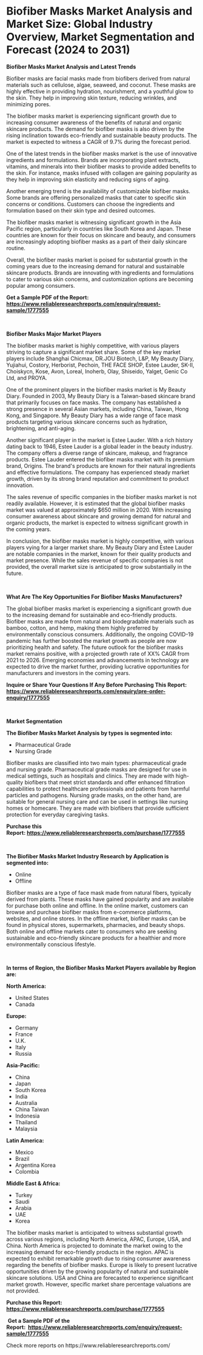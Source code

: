 <p><h1>Biofiber Masks Market Analysis and Market Size: Global Industry Overview, Market Segmentation and Forecast (2024 to 2031)</h1></p><p><strong>Biofiber Masks Market Analysis and Latest Trends</strong></p>
<p><p>Biofiber masks are facial masks made from biofibers derived from natural materials such as cellulose, algae, seaweed, and coconut. These masks are highly effective in providing hydration, nourishment, and a youthful glow to the skin. They help in improving skin texture, reducing wrinkles, and minimizing pores.</p><p>The biofiber masks market is experiencing significant growth due to increasing consumer awareness of the benefits of natural and organic skincare products. The demand for biofiber masks is also driven by the rising inclination towards eco-friendly and sustainable beauty products. The market is expected to witness a CAGR of 9.7% during the forecast period.</p><p>One of the latest trends in the biofiber masks market is the use of innovative ingredients and formulations. Brands are incorporating plant extracts, vitamins, and minerals into their biofiber masks to provide added benefits to the skin. For instance, masks infused with collagen are gaining popularity as they help in improving skin elasticity and reducing signs of aging.</p><p>Another emerging trend is the availability of customizable biofiber masks. Some brands are offering personalized masks that cater to specific skin concerns or conditions. Customers can choose the ingredients and formulation based on their skin type and desired outcomes.</p><p>The biofiber masks market is witnessing significant growth in the Asia Pacific region, particularly in countries like South Korea and Japan. These countries are known for their focus on skincare and beauty, and consumers are increasingly adopting biofiber masks as a part of their daily skincare routine.</p><p>Overall, the biofiber masks market is poised for substantial growth in the coming years due to the increasing demand for natural and sustainable skincare products. Brands are innovating with ingredients and formulations to cater to various skin concerns, and customization options are becoming popular among consumers.</p></p>
<p><strong>Get a Sample PDF of the Report:&nbsp; <a href="https://www.reliableresearchreports.com/enquiry/request-sample/1777555">https://www.reliableresearchreports.com/enquiry/request-sample/1777555</a></strong></p>
<p>&nbsp;</p>
<p><strong>Biofiber Masks Major Market Players</strong></p>
<p><p>The biofiber masks market is highly competitive, with various players striving to capture a significant market share. Some of the key market players include Shanghai Chicmax, DR.JOU Biotech, L&P, My Beauty Diary, Yujiahui, Costory, Herborist, Pechoin, THE FACE SHOP, Estee Lauder, SK-II, Choiskycn, Kose, Avon, Loreal, Inoherb, Olay, Shiseido, Yalget, Genic Co Ltd, and PROYA.</p><p>One of the prominent players in the biofiber masks market is My Beauty Diary. Founded in 2003, My Beauty Diary is a Taiwan-based skincare brand that primarily focuses on face masks. The company has established a strong presence in several Asian markets, including China, Taiwan, Hong Kong, and Singapore. My Beauty Diary has a wide range of face mask products targeting various skincare concerns such as hydration, brightening, and anti-aging.</p><p>Another significant player in the market is Estee Lauder. With a rich history dating back to 1946, Estee Lauder is a global leader in the beauty industry. The company offers a diverse range of skincare, makeup, and fragrance products. Estee Lauder entered the biofiber masks market with its premium brand, Origins. The brand's products are known for their natural ingredients and effective formulations. The company has experienced steady market growth, driven by its strong brand reputation and commitment to product innovation.</p><p>The sales revenue of specific companies in the biofiber masks market is not readily available. However, it is estimated that the global biofiber masks market was valued at approximately $650 million in 2020. With increasing consumer awareness about skincare and growing demand for natural and organic products, the market is expected to witness significant growth in the coming years.</p><p>In conclusion, the biofiber masks market is highly competitive, with various players vying for a larger market share. My Beauty Diary and Estee Lauder are notable companies in the market, known for their quality products and market presence. While the sales revenue of specific companies is not provided, the overall market size is anticipated to grow substantially in the future.</p></p>
<p>&nbsp;</p>
<p><strong>What Are The Key Opportunities For Biofiber Masks Manufacturers?</strong></p>
<p><p>The global biofiber masks market is experiencing a significant growth due to the increasing demand for sustainable and eco-friendly products. Biofiber masks are made from natural and biodegradable materials such as bamboo, cotton, and hemp, making them highly preferred by environmentally conscious consumers. Additionally, the ongoing COVID-19 pandemic has further boosted the market growth as people are now prioritizing health and safety. The future outlook for the biofiber masks market remains positive, with a projected growth rate of XX% CAGR from 2021 to 2026. Emerging economies and advancements in technology are expected to drive the market further, providing lucrative opportunities for manufacturers and investors in the coming years.</p></p>
<p><strong>Inquire or Share Your Questions If Any Before Purchasing This Report: <a href="https://www.reliableresearchreports.com/enquiry/pre-order-enquiry/1777555">https://www.reliableresearchreports.com/enquiry/pre-order-enquiry/1777555</a></strong></p>
<p>&nbsp;</p>
<p><strong>Market Segmentation</strong></p>
<p><strong>The Biofiber Masks Market Analysis by types is segmented into:</strong></p>
<p><ul><li>Pharmaceutical Grade</li><li>Nursing Grade</li></ul></p>
<p><p>Biofiber masks are classified into two main types: pharmaceutical grade and nursing grade. Pharmaceutical grade masks are designed for use in medical settings, such as hospitals and clinics. They are made with high-quality biofibers that meet strict standards and offer enhanced filtration capabilities to protect healthcare professionals and patients from harmful particles and pathogens. Nursing grade masks, on the other hand, are suitable for general nursing care and can be used in settings like nursing homes or homecare. They are made with biofibers that provide sufficient protection for everyday caregiving tasks.</p></p>
<p><strong>Purchase this Report:&nbsp;<a href="https://www.reliableresearchreports.com/purchase/1777555">https://www.reliableresearchreports.com/purchase/1777555</a></strong></p>
<p>&nbsp;</p>
<p><strong>The Biofiber Masks Market Industry Research by Application is segmented into:</strong></p>
<p><ul><li>Online</li><li>Offline</li></ul></p>
<p><p>Biofiber masks are a type of face mask made from natural fibers, typically derived from plants. These masks have gained popularity and are available for purchase both online and offline. In the online market, customers can browse and purchase biofiber masks from e-commerce platforms, websites, and online stores. In the offline market, biofiber masks can be found in physical stores, supermarkets, pharmacies, and beauty shops. Both online and offline markets cater to consumers who are seeking sustainable and eco-friendly skincare products for a healthier and more environmentally conscious lifestyle.</p></p>
<p>&nbsp;</p>
<p><strong>In terms of Region, the Biofiber Masks Market Players available by Region are:</strong></p>
<p>
    <p> <strong> North America: </strong>
        <ul>
            <li>United States</li>
            <li>Canada</li>
        </ul>
        </p> 
    <p> <strong> Europe: </strong>
        <ul>
            <li>Germany</li>
            <li>France</li>
            <li>U.K.</li>
            <li>Italy</li>
            <li>Russia</li>
        </ul>
        </p> 
    <p> <strong> Asia-Pacific: </strong>
        <ul>
            <li>China</li>
            <li>Japan</li>
            <li>South Korea</li>
            <li>India</li>
            <li>Australia</li>
            <li>China Taiwan</li>
            <li>Indonesia</li>
            <li>Thailand</li>
            <li>Malaysia</li>
        </ul>
        </p> 
    <p> <strong> Latin America: </strong>
        <ul>
            <li>Mexico</li>
            <li>Brazil</li>
            <li>Argentina Korea</li>
            <li>Colombia</li>
        </ul>
        </p> 
    <p> <strong> Middle East & Africa: </strong>
        <ul>
            <li>Turkey</li>
            <li>Saudi</li>
            <li>Arabia</li>
            <li>UAE</li>
            <li>Korea</li>
        </ul>
    </p>
    </p>
<p><p>The biofiber masks market is anticipated to witness substantial growth across various regions, including North America, APAC, Europe, USA, and China. North America is projected to dominate the market owing to the increasing demand for eco-friendly products in the region. APAC is expected to exhibit remarkable growth due to rising consumer awareness regarding the benefits of biofiber masks. Europe is likely to present lucrative opportunities driven by the growing popularity of natural and sustainable skincare solutions. USA and China are forecasted to experience significant market growth. However, specific market share percentage valuations are not provided.</p></p>
<p><strong>Purchase this Report: <a href="https://www.reliableresearchreports.com/purchase/1777555">https://www.reliableresearchreports.com/purchase/1777555</a></strong></p>
<p>&nbsp;<strong>Get a Sample PDF of the Report:&nbsp;&nbsp;<a href="https://www.reliableresearchreports.com/enquiry/request-sample/1777555">https://www.reliableresearchreports.com/enquiry/request-sample/1777555</a></strong></p>
<p><strong></strong></p>
<p>Check more reports on https://www.reliableresearchreports.com/</p>